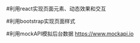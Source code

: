#利用react实现页面元素、动态效果和交互

#利用bootstrap实现页面样式
	<link href="https://cdn.bootcss.com/twitter-bootstrap/4.2.1/css/bootstrap.min.css" rel="stylesheet">

#利用mockAPI模拟后台数据
	https://www.mockapi.io
